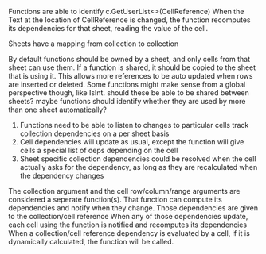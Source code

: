 ﻿
Functions are able to identify c.GetUserList<>(CellReference)
When the Text at the location of CellReference is changed, the function recomputes its dependencies for that sheet, reading the value of the cell.

Sheets have a mapping from collection to collection

By default functions should be owned by a sheet, and only cells from that sheet can use them. If a function is shared, it should be copied to the sheet that is using it.
This allows more references to be auto updated when rows are inserted or deleted.
Some functions might make sense from a global perspective though, like IsInt. should these be able to be shared between sheets?
maybe functions should identify whether they are used by more than one sheet automatically? 


1. Functions need to be able to listen to changes to particular cells track collection dependencies on a per sheet basis
1. Cell dependencies will update as usual, except the function will give cells a special list of deps depending on the cell
1. Sheet specific collection dependencies could be resolved when the cell actually asks for the dependency, as long as they are recalculated when the dependency changes




The collection argument and the cell row/column/range arguments are considered a seperate function(s). 
That function can compute its dependencies and notify when they change. 
Those dependencies are given to the collection/cell reference
When any of those dependencies update, each cell using the function is notified and recomputes its dependencies
When a collection/cell reference dependency is evaluated by a cell, if it is dynamically calculated, the function will be called.